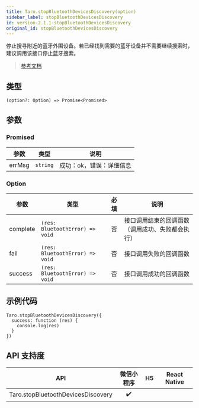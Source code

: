 ```yaml
---
title: Taro.stopBluetoothDevicesDiscovery(option)
sidebar_label: stopBluetoothDevicesDiscovery
id: version-2.1.1-stopBluetoothDevicesDiscovery
original_id: stopBluetoothDevicesDiscovery
---
```


停止搜寻附近的蓝牙外围设备。若已经找到需要的蓝牙设备并不需要继续搜索时，建议调用该接口停止蓝牙搜索。

> [参考文档](https://developers.weixin.qq.com/miniprogram/dev/api/device/bluetooth/wx.stopBluetoothDevicesDiscovery.html)

## 类型

```tsx
(option?: Option) => Promise<Promised>
```

## 参数

### Promised

<table>
  <thead>
    <tr>
      <th>参数</th>
      <th>类型</th>
      <th>说明</th>
    </tr>
  </thead>
  <tbody>
    <tr>
      <td>errMsg</td>
      <td><code>string</code></td>
      <td>成功：ok，错误：详细信息</td>
    </tr>
  </tbody>
</table>

### Option

<table>
  <thead>
    <tr>
      <th>参数</th>
      <th>类型</th>
      <th style="text-align:center">必填</th>
      <th>说明</th>
    </tr>
  </thead>
  <tbody>
    <tr>
      <td>complete</td>
      <td><code>(res: BluetoothError) =&gt; void</code></td>
      <td style="text-align:center">否</td>
      <td>接口调用结束的回调函数（调用成功、失败都会执行）</td>
    </tr>
    <tr>
      <td>fail</td>
      <td><code>(res: BluetoothError) =&gt; void</code></td>
      <td style="text-align:center">否</td>
      <td>接口调用失败的回调函数</td>
    </tr>
    <tr>
      <td>success</td>
      <td><code>(res: BluetoothError) =&gt; void</code></td>
      <td style="text-align:center">否</td>
      <td>接口调用成功的回调函数</td>
    </tr>
  </tbody>
</table>

## 示例代码

```tsx
Taro.stopBluetoothDevicesDiscovery({
  success: function (res) {
    console.log(res)
  }
})
```

## API 支持度

| API | 微信小程序 | H5 | React Native |
| :---: | :---: | :---: | :---: |
| Taro.stopBluetoothDevicesDiscovery | ✔️ |  |  |
